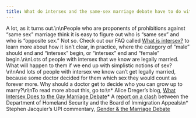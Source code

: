 ```yaml
---
title: What do intersex and the same-sex marriage debate have to do with each other?
---
```


A lot, as it turns out.\n\nPeople who are proponents of prohibitions against &#8220;same sex&#8221; marriage think it is easy to figure out who is &#8220;same sex&#8221; and who is &#8220;opposite sex.&#8221; Not so. Check out our <span class="caps">FAQ</span> called [What is intersex?][1] to learn more about how it isn&#8217;t clear, in practice, where the category of &#8220;male&#8221; should end and &#8220;intersex&#8221; begin, or &#8220;intersex&#8221; end and &#8220;female&#8221; begin.\n\nLots of people with intersex that we know are legally married. What will happen to them if we end up with simplistic notions of sex?\n\nAnd lots of people with intersex we know can&#8217;t get legally married, because some doctor decided for them which sex they would count as forever more. Why should a doctor get to decide who you can grow up to marry?\n\nTo read more about this, go to:\n* Alice Dreger&#8217;s blog, [What Intersex Does to the Gay Marriage Debate][2]* A [report on a clash][3] between the Department of Homeland Security and the Board of Immigration Appeals\n* Stephen Jacquier&#8217;s <span class="caps">UPI</span> commentary, [Gender & the Marriage Debate][4]

 [1]: /faq/what_is_intersex
 [2]: /node/670%5Cn
 [3]: http://www.gaycitynews.com/gcn_421/panelokstrangendered.html
 [4]: http://www.washingtontimes.com/upi-breaking/20041117-092204-4819r.htm%5Cn